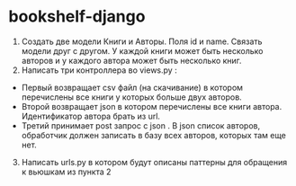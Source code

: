 # bookshelf-django

1. Создать две модели Книги и Авторы. Поля id и name. Связать модели друг с другом. У каждой книги может быть несколько авторов и у каждого автора может быть несколько книг.
2. Написать три контроллера во views.py : 
 - Первый возвращает csv файл (на скачивание) в котором перечислены все книги у которых больше двух авторов.
 - Второй возвращает json в котором перечислены все книги автора. Идентификатор автора брать из url.
 - Третий принимает post запрос с json . В json список авторов, обработчик должен записать в базу всех авторов, которых там еще нет.
3. Написать urls.py в котором будут описаны паттерны для обращения к вьюшкам из пункта 2
